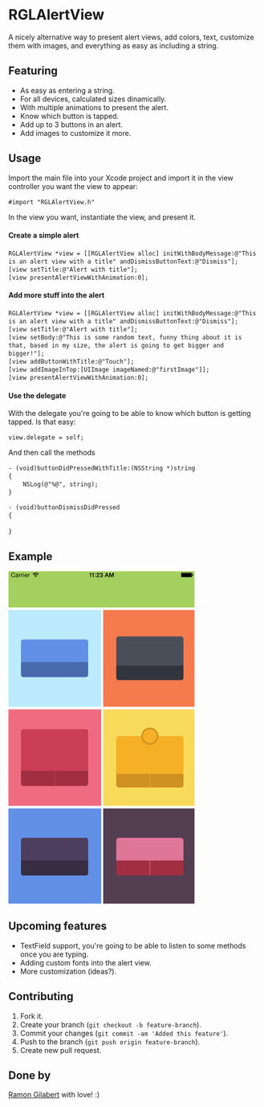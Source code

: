 # RGLAlertView

A nicely alternative way to present alert views, add colors, text, customize them with images, and everything as easy as including a string.

## Featuring

- As easy as entering a string.
- For all devices, calculated sizes dinamically.
- With multiple animations to present the alert.
- Know which button is tapped.
- Add up to 3 buttons in an alert.
- Add images to customize it more.

## Usage

Import the main file into your Xcode project and import it in the view controller you want the view to appear:

```objc
#import "RGLAlertView.h"
```

In the view you want, instantiate the view, and present it.

#### Create a simple alert

```objc
RGLAlertView *view = [[RGLAlertView alloc] initWithBodyMessage:@"This is an alert view with a title" andDismissButtonText:@"Dismiss"];
[view setTitle:@"Alert with title"];
[view presentAlertViewWithAnimation:0];
```

#### Add more stuff into the alert

```objc
RGLAlertView *view = [[RGLAlertView alloc] initWithBodyMessage:@"This is an alert view with a title" andDismissButtonText:@"Dismiss"];
[view setTitle:@"Alert with title"];
[view setBody:@"This is some random text, funny thing about it is that, based in my size, the alert is going to get bigger and bigger!"];
[view addButtonWithTitle:@"Touch"];
[view addImageInTop:[UIImage imageNamed:@"firstImage"]];
[view presentAlertViewWithAnimation:0];
```

#### Use the delegate

With the delegate you're going to be able to know which button is getting tapped. Is that easy:

```objc
view.delegate = self;
```

And then call the methods

```objc
- (void)buttonDidPressedWithTitle:(NSString *)string
{
    NSLog(@"%@", string);
}
```

```objc
- (void)buttonDismissDidPressed
{

}
```

## Example

![RGLAlertView](https://github.com/RamonGilabert/RGLAlertView/blob/master/Resources/App.gif)

## Upcoming features

- TextField support, you're going to be able to listen to some methods once you are typing.
- Adding custom fonts into the alert view.
- More customization (ideas?).

## Contributing

1. Fork it.
2. Create your branch (`git checkout -b feature-branch`).
3. Commit your changes (`git commit -am 'Added this feature'`).
4. Push to the branch (`git push origin feature-branch`).
5. Create new pull request.

## Done by

[Ramon Gilabert](http://ramongilabert.com) with love! :)
